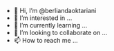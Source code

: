 - 👋 Hi, I’m @berliandaoktariani
- 👀 I’m interested in ...
- 🌱 I’m currently learning ...
- 💞️ I’m looking to collaborate on ...
- 📫 How to reach me ...

<!---
berliandaoktariani/berliandaoktariani is a ✨ special ✨ repository because its `README.md` (this file) appears on your GitHub profile.
You can click the Preview link to take a look at your changes.
--->
